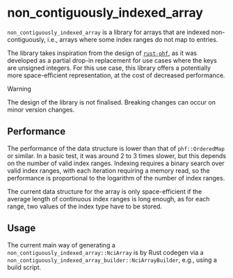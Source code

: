 # non_contiguously_indexed_array

`non_contiguously_indexed_array` is a library for arrays that are indexed non-contiguously, i.e., arrays where some index ranges do not map to entries.

The library takes inspiration from the design of [`rust-phf`](https://github.com/rust-phf/rust-phf), as it was developed as a partial drop-in replacement for use cases where the keys are unsigned integers. For this use case, this library offers a potentially more space-efficient representation, at the cost of decreased performance.

> [!WARNING]
> The design of the library is not finalised. Breaking changes can occur on minor version changes.

## Performance
The performance of the data structure is lower than that of `phf::OrderedMap` or similar. In a basic test, it was around 2 to 3 times slower, but this depends on the number of valid index ranges.
Indexing requires a binary search over valid index ranges, with each iteration requiring a memory read, so the performance is proportional to the logarithm of the number of index ranges.

The current data structure for the array is only space-efficient if the average length of continuous index ranges is long enough, as for each range, two values of the index type have to be stored. 

## Usage
The current main way of generating a `non_contiguously_indexed_array::NciArray` is by Rust codegen via a `non_contiguously_indexed_array_builder::NciArrayBuilder`, e.g., using a build script.
